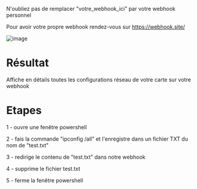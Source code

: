 N'oubliez pas de remplacer "votre_webhook_ici" par votre webhook personnel

Pour avoir votre propre webhook rendez-vous sur https://webhook.site/

![image](https://user-images.githubusercontent.com/120284573/212556019-273f9f97-c056-42d4-ad60-ae238b7509e4.png)


# Résultat 

Affiche en détails toutes les configurations réseau de votre carte sur votre webhook


# Etapes

1 - ouvre une fenêtre powershell

2 - fais la commande "ipconfig /all" et l'enregistre dans un fichier TXT du nom de "test.txt"

3 - redirige le contenu de "test.txt" dans notre webhook

4 - supprime le fichier test.txt

5 - ferme la fenêtre powershell
